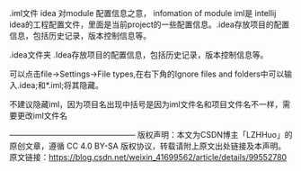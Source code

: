 .iml文件
idea 对module 配置信息之意， infomation of module
iml是 intellij idea的工程配置文件，里面是当前project的一些配置信息。.idea存放项目的配置信息，包括历史记录，版本控制信息等。


.idea文件夹
.Idea存放项目的配置信息，包括历史记录，版本控制信息等。

可以点击file->Settings->File types,在右下角的Ignore files and folders中可以输入.idea;和*.iml;将其隐藏。


不建议隐藏iml，因为项目名出现中括号是因为iml文件名和项目文件名不一样，需要更改iml文件名

————————————————
版权声明：本文为CSDN博主「LZHHuo」的原创文章，遵循 CC 4.0 BY-SA 版权协议，转载请附上原文出处链接及本声明。
原文链接：https://blog.csdn.net/weixin_41699562/article/details/99552780
